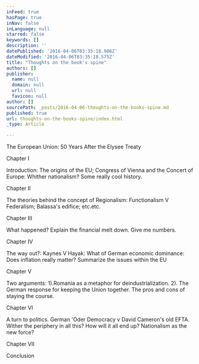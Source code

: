 ```yaml
---
inFeed: true
hasPage: true
inNav: false
inLanguage: null
starred: false
keywords: []
description: ''
datePublished: '2016-04-06T03:35:18.908Z'
dateModified: '2016-04-06T03:35:18.575Z'
title: "Thoughts on the book's spine"
authors: []
publisher:
  name: null
  domain: null
  url: null
  favicon: null
author: []
sourcePath: _posts/2016-04-06-thoughts-on-the-books-spine.md
published: true
url: thoughts-on-the-books-spine/index.html
_type: Article

---
```

The European Union:  50 Years After the Elysee Treaty

Chapter I

Introduction:  The origins of the EU; Congress of Vienna and the Concert of Europe:  Whither nationalism?  Some really cool history.

Chapter II

The theories behind the concept of Regionalism:  Functionalism V Federalism;  Balassa's edifice;  etc.etc.

Chapter III

What happened?  Explain the financial melt down.  Give me numbers.

Chapter IV

The way out?:  Kaynes V Hayak:  What of German economic dominance:  Does inflation really matter?  Summarize the issues within the EU

Chapter V

Two arguments:  1).Romania as a metaphor for deindustrialization.  2). The German response for keeping the Union together. The pros and cons of staying the course. 

Chapter VI

A turn to politics.  German 'Oder Democracy v David Cameron's  old EFTA.  Wither the periphery in all this?  How will it all end up?  Nationalism as the new force?

Chapter VII

Conclusion